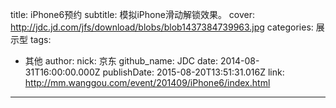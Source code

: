 title: iPhone6预约
subtitle: 模拟iPhone滑动解锁效果。
cover: http://jdc.jd.com/jfs/download/blobs/blob1437384739963.jpg
categories: 展示型
tags:
  - 其他
author:
  nick: 京东
  github_name: JDC
date: 2014-08-31T16:00:00.000Z
publishDate: 2015-08-20T13:51:31.016Z
link: http://mm.wanggou.com/event/201409/iPhone6/index.html
---
